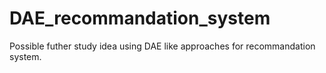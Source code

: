 # DAE_recommandation_system
Possible futher study idea using DAE like approaches for recommandation system.
